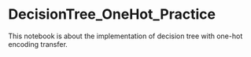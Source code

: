 # DecisionTree_OneHot_Practice
This notebook is about the implementation of decision tree with one-hot encoding transfer.

